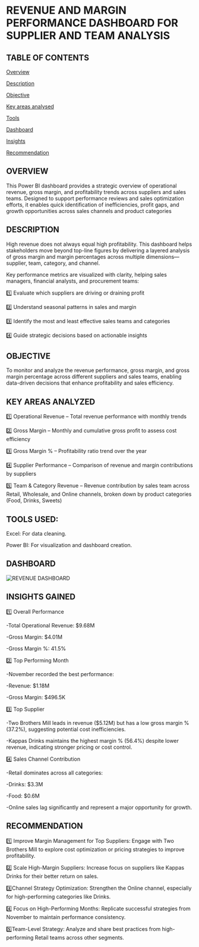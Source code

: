 # REVENUE AND MARGIN PERFORMANCE DASHBOARD FOR SUPPLIER AND TEAM ANALYSIS 

## TABLE OF CONTENTS 
 [Overview]()

 [Description]() 
 
 [Objective]() 
  
 [Key areas analysed]() 
 
 [Tools]()
 
 [Dashboard]()
 
 [Insights]() 
 
 [Recommendation]() 

## OVERVIEW 
This Power BI dashboard provides a strategic overview of operational revenue, gross margin, and profitability trends across suppliers and sales teams. Designed to support performance reviews and sales optimization efforts, it enables quick identification of inefficiencies, profit gaps, and growth opportunities across sales channels and product categories

## DESCRIPTION
High revenue does not always equal high profitability. This dashboard helps stakeholders move beyond top-line figures by delivering a layered analysis of gross margin and margin percentages across multiple dimensions—supplier, team, category, and channel.

Key performance metrics are visualized with clarity, helping sales managers, financial analysts, and procurement teams:

1️⃣ Evaluate which suppliers are driving or draining profit

2️⃣ Understand seasonal patterns in sales and margin

3️⃣ Identify the most and least effective sales teams and categories

4️⃣ Guide strategic decisions based on actionable insights

## OBJECTIVE 
To monitor and analyze the revenue performance, gross margin, and gross margin percentage across different suppliers and sales teams, enabling data-driven decisions that enhance profitability and sales efficiency.

## KEY AREAS ANALYZED
1️⃣ Operational Revenue – Total revenue performance with monthly trends

2️⃣ Gross Margin – Monthly and cumulative gross profit to assess cost efficiency

3️⃣ Gross Margin % – Profitability ratio trend over the year

4️⃣ Supplier Performance – Comparison of revenue and margin contributions by suppliers

5️⃣ Team & Category Revenue – Revenue contribution by sales team across Retail, Wholesale, and Online channels, broken down by product categories (Food, Drinks, Sweets)

## TOOLS USED:

Excel: For data cleaning.

Power BI: For visualization and dashboard creation.

## DASHBOARD 
![REVENUE DASHBOARD](REVENUEDASHBOARD_1.png)


## INSIGHTS GAINED
1️⃣ Overall Performance

-Total Operational Revenue: $9.68M

-Gross Margin: $4.01M

-Gross Margin %: 41.5%

2️⃣ Top Performing Month

-November recorded the best performance:

-Revenue: $1.18M

-Gross Margin: $496.5K

3️⃣ Top Supplier

-Two Brothers Mill leads in revenue ($5.12M) but has a low gross margin % (37.2%), suggesting potential cost inefficiencies.

-Kappas Drinks maintains the highest margin % (56.4%) despite lower revenue, indicating stronger pricing or cost control.


4️⃣ Sales Channel Contribution

-Retail dominates across all categories:

-Drinks: $3.3M

-Food: $0.6M

-Online sales lag significantly and represent a major opportunity for growth.

## RECOMMENDATION 
1️⃣ Improve Margin Management for Top Suppliers: Engage with Two Brothers Mill to explore cost optimization or pricing strategies to improve profitability.

2️⃣ Scale High-Margin Suppliers: Increase focus on suppliers like Kappas Drinks for their better return on sales.

3️⃣Channel Strategy Optimization: Strengthen the Online channel, especially for high-performing categories like Drinks.

4️⃣ Focus on High-Performing Months: Replicate successful strategies from November to maintain performance consistency.

5️⃣Team-Level Strategy: Analyze and share best practices from high-performing Retail teams across other segments.
